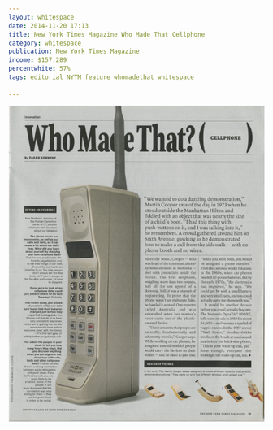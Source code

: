 ```yaml
---
layout: whitespace
date: 2014-11-20 17:13
title: New York Times Magazine Who Made That Cellphone
category: whitespace
publication: New York Times Magazine
income: $157,289
percentwhite: 57%
tags: editorial NYTM feature whomadethat whitespace

---
```


           
<div class="imageContainer col-8"><img src="/img/editscans/NYT_WhoMadeThat_Cellphone.png">
            
<div class="overlayContainer col-12">
<object type="image/svg+xml" data="/img/overlays/NYT_WhoMadeThat_Cellphone.svg" class="trans"></object>
</div></div>

            
        
        

